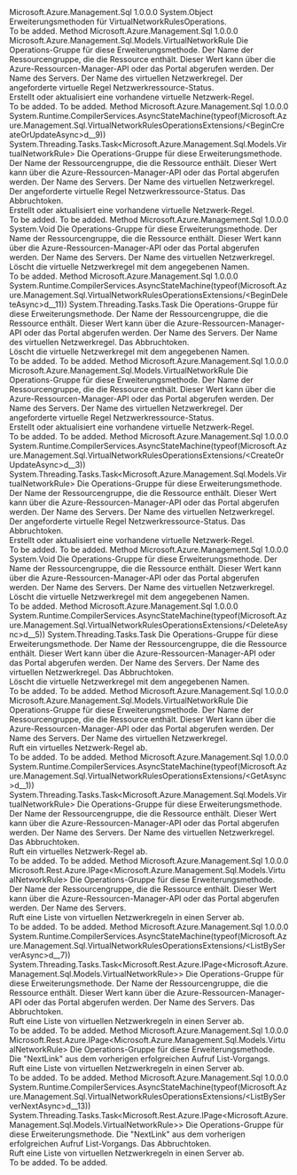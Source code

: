 <Type Name="VirtualNetworkRulesOperationsExtensions" FullName="Microsoft.Azure.Management.Sql.VirtualNetworkRulesOperationsExtensions">
  <TypeSignature Language="C#" Value="public static class VirtualNetworkRulesOperationsExtensions" />
  <TypeSignature Language="ILAsm" Value=".class public auto ansi abstract sealed beforefieldinit VirtualNetworkRulesOperationsExtensions extends System.Object" />
  <TypeSignature Language="DocId" Value="T:Microsoft.Azure.Management.Sql.VirtualNetworkRulesOperationsExtensions" />
  <TypeSignature Language="VB.NET" Value="Public Module VirtualNetworkRulesOperationsExtensions" />
  <TypeSignature Language="F#" Value="type VirtualNetworkRulesOperationsExtensions = class" />
  <AssemblyInfo>
    <AssemblyName>Microsoft.Azure.Management.Sql</AssemblyName>
    <AssemblyVersion>1.0.0.0</AssemblyVersion>
  </AssemblyInfo>
  <Base>
    <BaseTypeName>System.Object</BaseTypeName>
  </Base>
  <Interfaces />
  <Docs>
    <summary>
            Erweiterungsmethoden für VirtualNetworkRulesOperations.
            </summary>
    <remarks>To be added.</remarks>
  </Docs>
  <Members>
    <Member MemberName="BeginCreateOrUpdate">
      <MemberSignature Language="C#" Value="public static Microsoft.Azure.Management.Sql.Models.VirtualNetworkRule BeginCreateOrUpdate (this Microsoft.Azure.Management.Sql.IVirtualNetworkRulesOperations operations, string resourceGroupName, string serverName, string virtualNetworkRuleName, Microsoft.Azure.Management.Sql.Models.VirtualNetworkRule parameters);" />
      <MemberSignature Language="ILAsm" Value=".method public static hidebysig class Microsoft.Azure.Management.Sql.Models.VirtualNetworkRule BeginCreateOrUpdate(class Microsoft.Azure.Management.Sql.IVirtualNetworkRulesOperations operations, string resourceGroupName, string serverName, string virtualNetworkRuleName, class Microsoft.Azure.Management.Sql.Models.VirtualNetworkRule parameters) cil managed" />
      <MemberSignature Language="DocId" Value="M:Microsoft.Azure.Management.Sql.VirtualNetworkRulesOperationsExtensions.BeginCreateOrUpdate(Microsoft.Azure.Management.Sql.IVirtualNetworkRulesOperations,System.String,System.String,System.String,Microsoft.Azure.Management.Sql.Models.VirtualNetworkRule)" />
      <MemberSignature Language="VB.NET" Value="&lt;Extension()&gt;&#xA;Public Function BeginCreateOrUpdate (operations As IVirtualNetworkRulesOperations, resourceGroupName As String, serverName As String, virtualNetworkRuleName As String, parameters As VirtualNetworkRule) As VirtualNetworkRule" />
      <MemberSignature Language="F#" Value="static member BeginCreateOrUpdate : Microsoft.Azure.Management.Sql.IVirtualNetworkRulesOperations * string * string * string * Microsoft.Azure.Management.Sql.Models.VirtualNetworkRule -&gt; Microsoft.Azure.Management.Sql.Models.VirtualNetworkRule" Usage="Microsoft.Azure.Management.Sql.VirtualNetworkRulesOperationsExtensions.BeginCreateOrUpdate (operations, resourceGroupName, serverName, virtualNetworkRuleName, parameters)" />
      <MemberType>Method</MemberType>
      <AssemblyInfo>
        <AssemblyName>Microsoft.Azure.Management.Sql</AssemblyName>
        <AssemblyVersion>1.0.0.0</AssemblyVersion>
      </AssemblyInfo>
      <ReturnValue>
        <ReturnType>Microsoft.Azure.Management.Sql.Models.VirtualNetworkRule</ReturnType>
      </ReturnValue>
      <Parameters>
        <Parameter Name="operations" Type="Microsoft.Azure.Management.Sql.IVirtualNetworkRulesOperations" RefType="this" />
        <Parameter Name="resourceGroupName" Type="System.String" />
        <Parameter Name="serverName" Type="System.String" />
        <Parameter Name="virtualNetworkRuleName" Type="System.String" />
        <Parameter Name="parameters" Type="Microsoft.Azure.Management.Sql.Models.VirtualNetworkRule" />
      </Parameters>
      <Docs>
        <param name="operations">
            Die Operations-Gruppe für diese Erweiterungsmethode.
            </param>
        <param name="resourceGroupName">
            Der Name der Ressourcengruppe, die die Ressource enthält. Dieser Wert kann über die Azure-Ressourcen-Manager-API oder das Portal abgerufen werden.
            </param>
        <param name="serverName">
            Der Name des Servers.
            </param>
        <param name="virtualNetworkRuleName">
            Der Name des virtuellen Netzwerkregel.
            </param>
        <param name="parameters">
            Der angeforderte virtuelle Regel Netzwerkressource-Status.
            </param>
        <summary>
            Erstellt oder aktualisiert eine vorhandene virtuelle Netzwerk-Regel.
            </summary>
        <returns>To be added.</returns>
        <remarks>To be added.</remarks>
      </Docs>
    </Member>
    <Member MemberName="BeginCreateOrUpdateAsync">
      <MemberSignature Language="C#" Value="public static System.Threading.Tasks.Task&lt;Microsoft.Azure.Management.Sql.Models.VirtualNetworkRule&gt; BeginCreateOrUpdateAsync (this Microsoft.Azure.Management.Sql.IVirtualNetworkRulesOperations operations, string resourceGroupName, string serverName, string virtualNetworkRuleName, Microsoft.Azure.Management.Sql.Models.VirtualNetworkRule parameters, System.Threading.CancellationToken cancellationToken = null);" />
      <MemberSignature Language="ILAsm" Value=".method public static hidebysig class System.Threading.Tasks.Task`1&lt;class Microsoft.Azure.Management.Sql.Models.VirtualNetworkRule&gt; BeginCreateOrUpdateAsync(class Microsoft.Azure.Management.Sql.IVirtualNetworkRulesOperations operations, string resourceGroupName, string serverName, string virtualNetworkRuleName, class Microsoft.Azure.Management.Sql.Models.VirtualNetworkRule parameters, valuetype System.Threading.CancellationToken cancellationToken) cil managed" />
      <MemberSignature Language="DocId" Value="M:Microsoft.Azure.Management.Sql.VirtualNetworkRulesOperationsExtensions.BeginCreateOrUpdateAsync(Microsoft.Azure.Management.Sql.IVirtualNetworkRulesOperations,System.String,System.String,System.String,Microsoft.Azure.Management.Sql.Models.VirtualNetworkRule,System.Threading.CancellationToken)" />
      <MemberSignature Language="F#" Value="static member BeginCreateOrUpdateAsync : Microsoft.Azure.Management.Sql.IVirtualNetworkRulesOperations * string * string * string * Microsoft.Azure.Management.Sql.Models.VirtualNetworkRule * System.Threading.CancellationToken -&gt; System.Threading.Tasks.Task&lt;Microsoft.Azure.Management.Sql.Models.VirtualNetworkRule&gt;" Usage="Microsoft.Azure.Management.Sql.VirtualNetworkRulesOperationsExtensions.BeginCreateOrUpdateAsync (operations, resourceGroupName, serverName, virtualNetworkRuleName, parameters, cancellationToken)" />
      <MemberType>Method</MemberType>
      <AssemblyInfo>
        <AssemblyName>Microsoft.Azure.Management.Sql</AssemblyName>
        <AssemblyVersion>1.0.0.0</AssemblyVersion>
      </AssemblyInfo>
      <Attributes>
        <Attribute>
          <AttributeName>System.Runtime.CompilerServices.AsyncStateMachine(typeof(Microsoft.Azure.Management.Sql.VirtualNetworkRulesOperationsExtensions/&lt;BeginCreateOrUpdateAsync&gt;d__9))</AttributeName>
        </Attribute>
      </Attributes>
      <ReturnValue>
        <ReturnType>System.Threading.Tasks.Task&lt;Microsoft.Azure.Management.Sql.Models.VirtualNetworkRule&gt;</ReturnType>
      </ReturnValue>
      <Parameters>
        <Parameter Name="operations" Type="Microsoft.Azure.Management.Sql.IVirtualNetworkRulesOperations" RefType="this" />
        <Parameter Name="resourceGroupName" Type="System.String" />
        <Parameter Name="serverName" Type="System.String" />
        <Parameter Name="virtualNetworkRuleName" Type="System.String" />
        <Parameter Name="parameters" Type="Microsoft.Azure.Management.Sql.Models.VirtualNetworkRule" />
        <Parameter Name="cancellationToken" Type="System.Threading.CancellationToken" />
      </Parameters>
      <Docs>
        <param name="operations">
            Die Operations-Gruppe für diese Erweiterungsmethode.
            </param>
        <param name="resourceGroupName">
            Der Name der Ressourcengruppe, die die Ressource enthält. Dieser Wert kann über die Azure-Ressourcen-Manager-API oder das Portal abgerufen werden.
            </param>
        <param name="serverName">
            Der Name des Servers.
            </param>
        <param name="virtualNetworkRuleName">
            Der Name des virtuellen Netzwerkregel.
            </param>
        <param name="parameters">
            Der angeforderte virtuelle Regel Netzwerkressource-Status.
            </param>
        <param name="cancellationToken">
            Das Abbruchtoken.
            </param>
        <summary>
            Erstellt oder aktualisiert eine vorhandene virtuelle Netzwerk-Regel.
            </summary>
        <returns>To be added.</returns>
        <remarks>To be added.</remarks>
      </Docs>
    </Member>
    <Member MemberName="BeginDelete">
      <MemberSignature Language="C#" Value="public static void BeginDelete (this Microsoft.Azure.Management.Sql.IVirtualNetworkRulesOperations operations, string resourceGroupName, string serverName, string virtualNetworkRuleName);" />
      <MemberSignature Language="ILAsm" Value=".method public static hidebysig void BeginDelete(class Microsoft.Azure.Management.Sql.IVirtualNetworkRulesOperations operations, string resourceGroupName, string serverName, string virtualNetworkRuleName) cil managed" />
      <MemberSignature Language="DocId" Value="M:Microsoft.Azure.Management.Sql.VirtualNetworkRulesOperationsExtensions.BeginDelete(Microsoft.Azure.Management.Sql.IVirtualNetworkRulesOperations,System.String,System.String,System.String)" />
      <MemberSignature Language="VB.NET" Value="&lt;Extension()&gt;&#xA;Public Sub BeginDelete (operations As IVirtualNetworkRulesOperations, resourceGroupName As String, serverName As String, virtualNetworkRuleName As String)" />
      <MemberSignature Language="F#" Value="static member BeginDelete : Microsoft.Azure.Management.Sql.IVirtualNetworkRulesOperations * string * string * string -&gt; unit" Usage="Microsoft.Azure.Management.Sql.VirtualNetworkRulesOperationsExtensions.BeginDelete (operations, resourceGroupName, serverName, virtualNetworkRuleName)" />
      <MemberType>Method</MemberType>
      <AssemblyInfo>
        <AssemblyName>Microsoft.Azure.Management.Sql</AssemblyName>
        <AssemblyVersion>1.0.0.0</AssemblyVersion>
      </AssemblyInfo>
      <ReturnValue>
        <ReturnType>System.Void</ReturnType>
      </ReturnValue>
      <Parameters>
        <Parameter Name="operations" Type="Microsoft.Azure.Management.Sql.IVirtualNetworkRulesOperations" RefType="this" />
        <Parameter Name="resourceGroupName" Type="System.String" />
        <Parameter Name="serverName" Type="System.String" />
        <Parameter Name="virtualNetworkRuleName" Type="System.String" />
      </Parameters>
      <Docs>
        <param name="operations">
            Die Operations-Gruppe für diese Erweiterungsmethode.
            </param>
        <param name="resourceGroupName">
            Der Name der Ressourcengruppe, die die Ressource enthält. Dieser Wert kann über die Azure-Ressourcen-Manager-API oder das Portal abgerufen werden.
            </param>
        <param name="serverName">
            Der Name des Servers.
            </param>
        <param name="virtualNetworkRuleName">
            Der Name des virtuellen Netzwerkregel.
            </param>
        <summary>
            Löscht die virtuelle Netzwerkregel mit dem angegebenen Namen.
            </summary>
        <remarks>To be added.</remarks>
      </Docs>
    </Member>
    <Member MemberName="BeginDeleteAsync">
      <MemberSignature Language="C#" Value="public static System.Threading.Tasks.Task BeginDeleteAsync (this Microsoft.Azure.Management.Sql.IVirtualNetworkRulesOperations operations, string resourceGroupName, string serverName, string virtualNetworkRuleName, System.Threading.CancellationToken cancellationToken = null);" />
      <MemberSignature Language="ILAsm" Value=".method public static hidebysig class System.Threading.Tasks.Task BeginDeleteAsync(class Microsoft.Azure.Management.Sql.IVirtualNetworkRulesOperations operations, string resourceGroupName, string serverName, string virtualNetworkRuleName, valuetype System.Threading.CancellationToken cancellationToken) cil managed" />
      <MemberSignature Language="DocId" Value="M:Microsoft.Azure.Management.Sql.VirtualNetworkRulesOperationsExtensions.BeginDeleteAsync(Microsoft.Azure.Management.Sql.IVirtualNetworkRulesOperations,System.String,System.String,System.String,System.Threading.CancellationToken)" />
      <MemberSignature Language="F#" Value="static member BeginDeleteAsync : Microsoft.Azure.Management.Sql.IVirtualNetworkRulesOperations * string * string * string * System.Threading.CancellationToken -&gt; System.Threading.Tasks.Task" Usage="Microsoft.Azure.Management.Sql.VirtualNetworkRulesOperationsExtensions.BeginDeleteAsync (operations, resourceGroupName, serverName, virtualNetworkRuleName, cancellationToken)" />
      <MemberType>Method</MemberType>
      <AssemblyInfo>
        <AssemblyName>Microsoft.Azure.Management.Sql</AssemblyName>
        <AssemblyVersion>1.0.0.0</AssemblyVersion>
      </AssemblyInfo>
      <Attributes>
        <Attribute>
          <AttributeName>System.Runtime.CompilerServices.AsyncStateMachine(typeof(Microsoft.Azure.Management.Sql.VirtualNetworkRulesOperationsExtensions/&lt;BeginDeleteAsync&gt;d__11))</AttributeName>
        </Attribute>
      </Attributes>
      <ReturnValue>
        <ReturnType>System.Threading.Tasks.Task</ReturnType>
      </ReturnValue>
      <Parameters>
        <Parameter Name="operations" Type="Microsoft.Azure.Management.Sql.IVirtualNetworkRulesOperations" RefType="this" />
        <Parameter Name="resourceGroupName" Type="System.String" />
        <Parameter Name="serverName" Type="System.String" />
        <Parameter Name="virtualNetworkRuleName" Type="System.String" />
        <Parameter Name="cancellationToken" Type="System.Threading.CancellationToken" />
      </Parameters>
      <Docs>
        <param name="operations">
            Die Operations-Gruppe für diese Erweiterungsmethode.
            </param>
        <param name="resourceGroupName">
            Der Name der Ressourcengruppe, die die Ressource enthält. Dieser Wert kann über die Azure-Ressourcen-Manager-API oder das Portal abgerufen werden.
            </param>
        <param name="serverName">
            Der Name des Servers.
            </param>
        <param name="virtualNetworkRuleName">
            Der Name des virtuellen Netzwerkregel.
            </param>
        <param name="cancellationToken">
            Das Abbruchtoken.
            </param>
        <summary>
            Löscht die virtuelle Netzwerkregel mit dem angegebenen Namen.
            </summary>
        <returns>To be added.</returns>
        <remarks>To be added.</remarks>
      </Docs>
    </Member>
    <Member MemberName="CreateOrUpdate">
      <MemberSignature Language="C#" Value="public static Microsoft.Azure.Management.Sql.Models.VirtualNetworkRule CreateOrUpdate (this Microsoft.Azure.Management.Sql.IVirtualNetworkRulesOperations operations, string resourceGroupName, string serverName, string virtualNetworkRuleName, Microsoft.Azure.Management.Sql.Models.VirtualNetworkRule parameters);" />
      <MemberSignature Language="ILAsm" Value=".method public static hidebysig class Microsoft.Azure.Management.Sql.Models.VirtualNetworkRule CreateOrUpdate(class Microsoft.Azure.Management.Sql.IVirtualNetworkRulesOperations operations, string resourceGroupName, string serverName, string virtualNetworkRuleName, class Microsoft.Azure.Management.Sql.Models.VirtualNetworkRule parameters) cil managed" />
      <MemberSignature Language="DocId" Value="M:Microsoft.Azure.Management.Sql.VirtualNetworkRulesOperationsExtensions.CreateOrUpdate(Microsoft.Azure.Management.Sql.IVirtualNetworkRulesOperations,System.String,System.String,System.String,Microsoft.Azure.Management.Sql.Models.VirtualNetworkRule)" />
      <MemberSignature Language="VB.NET" Value="&lt;Extension()&gt;&#xA;Public Function CreateOrUpdate (operations As IVirtualNetworkRulesOperations, resourceGroupName As String, serverName As String, virtualNetworkRuleName As String, parameters As VirtualNetworkRule) As VirtualNetworkRule" />
      <MemberSignature Language="F#" Value="static member CreateOrUpdate : Microsoft.Azure.Management.Sql.IVirtualNetworkRulesOperations * string * string * string * Microsoft.Azure.Management.Sql.Models.VirtualNetworkRule -&gt; Microsoft.Azure.Management.Sql.Models.VirtualNetworkRule" Usage="Microsoft.Azure.Management.Sql.VirtualNetworkRulesOperationsExtensions.CreateOrUpdate (operations, resourceGroupName, serverName, virtualNetworkRuleName, parameters)" />
      <MemberType>Method</MemberType>
      <AssemblyInfo>
        <AssemblyName>Microsoft.Azure.Management.Sql</AssemblyName>
        <AssemblyVersion>1.0.0.0</AssemblyVersion>
      </AssemblyInfo>
      <ReturnValue>
        <ReturnType>Microsoft.Azure.Management.Sql.Models.VirtualNetworkRule</ReturnType>
      </ReturnValue>
      <Parameters>
        <Parameter Name="operations" Type="Microsoft.Azure.Management.Sql.IVirtualNetworkRulesOperations" RefType="this" />
        <Parameter Name="resourceGroupName" Type="System.String" />
        <Parameter Name="serverName" Type="System.String" />
        <Parameter Name="virtualNetworkRuleName" Type="System.String" />
        <Parameter Name="parameters" Type="Microsoft.Azure.Management.Sql.Models.VirtualNetworkRule" />
      </Parameters>
      <Docs>
        <param name="operations">
            Die Operations-Gruppe für diese Erweiterungsmethode.
            </param>
        <param name="resourceGroupName">
            Der Name der Ressourcengruppe, die die Ressource enthält. Dieser Wert kann über die Azure-Ressourcen-Manager-API oder das Portal abgerufen werden.
            </param>
        <param name="serverName">
            Der Name des Servers.
            </param>
        <param name="virtualNetworkRuleName">
            Der Name des virtuellen Netzwerkregel.
            </param>
        <param name="parameters">
            Der angeforderte virtuelle Regel Netzwerkressource-Status.
            </param>
        <summary>
            Erstellt oder aktualisiert eine vorhandene virtuelle Netzwerk-Regel.
            </summary>
        <returns>To be added.</returns>
        <remarks>To be added.</remarks>
      </Docs>
    </Member>
    <Member MemberName="CreateOrUpdateAsync">
      <MemberSignature Language="C#" Value="public static System.Threading.Tasks.Task&lt;Microsoft.Azure.Management.Sql.Models.VirtualNetworkRule&gt; CreateOrUpdateAsync (this Microsoft.Azure.Management.Sql.IVirtualNetworkRulesOperations operations, string resourceGroupName, string serverName, string virtualNetworkRuleName, Microsoft.Azure.Management.Sql.Models.VirtualNetworkRule parameters, System.Threading.CancellationToken cancellationToken = null);" />
      <MemberSignature Language="ILAsm" Value=".method public static hidebysig class System.Threading.Tasks.Task`1&lt;class Microsoft.Azure.Management.Sql.Models.VirtualNetworkRule&gt; CreateOrUpdateAsync(class Microsoft.Azure.Management.Sql.IVirtualNetworkRulesOperations operations, string resourceGroupName, string serverName, string virtualNetworkRuleName, class Microsoft.Azure.Management.Sql.Models.VirtualNetworkRule parameters, valuetype System.Threading.CancellationToken cancellationToken) cil managed" />
      <MemberSignature Language="DocId" Value="M:Microsoft.Azure.Management.Sql.VirtualNetworkRulesOperationsExtensions.CreateOrUpdateAsync(Microsoft.Azure.Management.Sql.IVirtualNetworkRulesOperations,System.String,System.String,System.String,Microsoft.Azure.Management.Sql.Models.VirtualNetworkRule,System.Threading.CancellationToken)" />
      <MemberSignature Language="F#" Value="static member CreateOrUpdateAsync : Microsoft.Azure.Management.Sql.IVirtualNetworkRulesOperations * string * string * string * Microsoft.Azure.Management.Sql.Models.VirtualNetworkRule * System.Threading.CancellationToken -&gt; System.Threading.Tasks.Task&lt;Microsoft.Azure.Management.Sql.Models.VirtualNetworkRule&gt;" Usage="Microsoft.Azure.Management.Sql.VirtualNetworkRulesOperationsExtensions.CreateOrUpdateAsync (operations, resourceGroupName, serverName, virtualNetworkRuleName, parameters, cancellationToken)" />
      <MemberType>Method</MemberType>
      <AssemblyInfo>
        <AssemblyName>Microsoft.Azure.Management.Sql</AssemblyName>
        <AssemblyVersion>1.0.0.0</AssemblyVersion>
      </AssemblyInfo>
      <Attributes>
        <Attribute>
          <AttributeName>System.Runtime.CompilerServices.AsyncStateMachine(typeof(Microsoft.Azure.Management.Sql.VirtualNetworkRulesOperationsExtensions/&lt;CreateOrUpdateAsync&gt;d__3))</AttributeName>
        </Attribute>
      </Attributes>
      <ReturnValue>
        <ReturnType>System.Threading.Tasks.Task&lt;Microsoft.Azure.Management.Sql.Models.VirtualNetworkRule&gt;</ReturnType>
      </ReturnValue>
      <Parameters>
        <Parameter Name="operations" Type="Microsoft.Azure.Management.Sql.IVirtualNetworkRulesOperations" RefType="this" />
        <Parameter Name="resourceGroupName" Type="System.String" />
        <Parameter Name="serverName" Type="System.String" />
        <Parameter Name="virtualNetworkRuleName" Type="System.String" />
        <Parameter Name="parameters" Type="Microsoft.Azure.Management.Sql.Models.VirtualNetworkRule" />
        <Parameter Name="cancellationToken" Type="System.Threading.CancellationToken" />
      </Parameters>
      <Docs>
        <param name="operations">
            Die Operations-Gruppe für diese Erweiterungsmethode.
            </param>
        <param name="resourceGroupName">
            Der Name der Ressourcengruppe, die die Ressource enthält. Dieser Wert kann über die Azure-Ressourcen-Manager-API oder das Portal abgerufen werden.
            </param>
        <param name="serverName">
            Der Name des Servers.
            </param>
        <param name="virtualNetworkRuleName">
            Der Name des virtuellen Netzwerkregel.
            </param>
        <param name="parameters">
            Der angeforderte virtuelle Regel Netzwerkressource-Status.
            </param>
        <param name="cancellationToken">
            Das Abbruchtoken.
            </param>
        <summary>
            Erstellt oder aktualisiert eine vorhandene virtuelle Netzwerk-Regel.
            </summary>
        <returns>To be added.</returns>
        <remarks>To be added.</remarks>
      </Docs>
    </Member>
    <Member MemberName="Delete">
      <MemberSignature Language="C#" Value="public static void Delete (this Microsoft.Azure.Management.Sql.IVirtualNetworkRulesOperations operations, string resourceGroupName, string serverName, string virtualNetworkRuleName);" />
      <MemberSignature Language="ILAsm" Value=".method public static hidebysig void Delete(class Microsoft.Azure.Management.Sql.IVirtualNetworkRulesOperations operations, string resourceGroupName, string serverName, string virtualNetworkRuleName) cil managed" />
      <MemberSignature Language="DocId" Value="M:Microsoft.Azure.Management.Sql.VirtualNetworkRulesOperationsExtensions.Delete(Microsoft.Azure.Management.Sql.IVirtualNetworkRulesOperations,System.String,System.String,System.String)" />
      <MemberSignature Language="VB.NET" Value="&lt;Extension()&gt;&#xA;Public Sub Delete (operations As IVirtualNetworkRulesOperations, resourceGroupName As String, serverName As String, virtualNetworkRuleName As String)" />
      <MemberSignature Language="F#" Value="static member Delete : Microsoft.Azure.Management.Sql.IVirtualNetworkRulesOperations * string * string * string -&gt; unit" Usage="Microsoft.Azure.Management.Sql.VirtualNetworkRulesOperationsExtensions.Delete (operations, resourceGroupName, serverName, virtualNetworkRuleName)" />
      <MemberType>Method</MemberType>
      <AssemblyInfo>
        <AssemblyName>Microsoft.Azure.Management.Sql</AssemblyName>
        <AssemblyVersion>1.0.0.0</AssemblyVersion>
      </AssemblyInfo>
      <ReturnValue>
        <ReturnType>System.Void</ReturnType>
      </ReturnValue>
      <Parameters>
        <Parameter Name="operations" Type="Microsoft.Azure.Management.Sql.IVirtualNetworkRulesOperations" RefType="this" />
        <Parameter Name="resourceGroupName" Type="System.String" />
        <Parameter Name="serverName" Type="System.String" />
        <Parameter Name="virtualNetworkRuleName" Type="System.String" />
      </Parameters>
      <Docs>
        <param name="operations">
            Die Operations-Gruppe für diese Erweiterungsmethode.
            </param>
        <param name="resourceGroupName">
            Der Name der Ressourcengruppe, die die Ressource enthält. Dieser Wert kann über die Azure-Ressourcen-Manager-API oder das Portal abgerufen werden.
            </param>
        <param name="serverName">
            Der Name des Servers.
            </param>
        <param name="virtualNetworkRuleName">
            Der Name des virtuellen Netzwerkregel.
            </param>
        <summary>
            Löscht die virtuelle Netzwerkregel mit dem angegebenen Namen.
            </summary>
        <remarks>To be added.</remarks>
      </Docs>
    </Member>
    <Member MemberName="DeleteAsync">
      <MemberSignature Language="C#" Value="public static System.Threading.Tasks.Task DeleteAsync (this Microsoft.Azure.Management.Sql.IVirtualNetworkRulesOperations operations, string resourceGroupName, string serverName, string virtualNetworkRuleName, System.Threading.CancellationToken cancellationToken = null);" />
      <MemberSignature Language="ILAsm" Value=".method public static hidebysig class System.Threading.Tasks.Task DeleteAsync(class Microsoft.Azure.Management.Sql.IVirtualNetworkRulesOperations operations, string resourceGroupName, string serverName, string virtualNetworkRuleName, valuetype System.Threading.CancellationToken cancellationToken) cil managed" />
      <MemberSignature Language="DocId" Value="M:Microsoft.Azure.Management.Sql.VirtualNetworkRulesOperationsExtensions.DeleteAsync(Microsoft.Azure.Management.Sql.IVirtualNetworkRulesOperations,System.String,System.String,System.String,System.Threading.CancellationToken)" />
      <MemberSignature Language="F#" Value="static member DeleteAsync : Microsoft.Azure.Management.Sql.IVirtualNetworkRulesOperations * string * string * string * System.Threading.CancellationToken -&gt; System.Threading.Tasks.Task" Usage="Microsoft.Azure.Management.Sql.VirtualNetworkRulesOperationsExtensions.DeleteAsync (operations, resourceGroupName, serverName, virtualNetworkRuleName, cancellationToken)" />
      <MemberType>Method</MemberType>
      <AssemblyInfo>
        <AssemblyName>Microsoft.Azure.Management.Sql</AssemblyName>
        <AssemblyVersion>1.0.0.0</AssemblyVersion>
      </AssemblyInfo>
      <Attributes>
        <Attribute>
          <AttributeName>System.Runtime.CompilerServices.AsyncStateMachine(typeof(Microsoft.Azure.Management.Sql.VirtualNetworkRulesOperationsExtensions/&lt;DeleteAsync&gt;d__5))</AttributeName>
        </Attribute>
      </Attributes>
      <ReturnValue>
        <ReturnType>System.Threading.Tasks.Task</ReturnType>
      </ReturnValue>
      <Parameters>
        <Parameter Name="operations" Type="Microsoft.Azure.Management.Sql.IVirtualNetworkRulesOperations" RefType="this" />
        <Parameter Name="resourceGroupName" Type="System.String" />
        <Parameter Name="serverName" Type="System.String" />
        <Parameter Name="virtualNetworkRuleName" Type="System.String" />
        <Parameter Name="cancellationToken" Type="System.Threading.CancellationToken" />
      </Parameters>
      <Docs>
        <param name="operations">
            Die Operations-Gruppe für diese Erweiterungsmethode.
            </param>
        <param name="resourceGroupName">
            Der Name der Ressourcengruppe, die die Ressource enthält. Dieser Wert kann über die Azure-Ressourcen-Manager-API oder das Portal abgerufen werden.
            </param>
        <param name="serverName">
            Der Name des Servers.
            </param>
        <param name="virtualNetworkRuleName">
            Der Name des virtuellen Netzwerkregel.
            </param>
        <param name="cancellationToken">
            Das Abbruchtoken.
            </param>
        <summary>
            Löscht die virtuelle Netzwerkregel mit dem angegebenen Namen.
            </summary>
        <returns>To be added.</returns>
        <remarks>To be added.</remarks>
      </Docs>
    </Member>
    <Member MemberName="Get">
      <MemberSignature Language="C#" Value="public static Microsoft.Azure.Management.Sql.Models.VirtualNetworkRule Get (this Microsoft.Azure.Management.Sql.IVirtualNetworkRulesOperations operations, string resourceGroupName, string serverName, string virtualNetworkRuleName);" />
      <MemberSignature Language="ILAsm" Value=".method public static hidebysig class Microsoft.Azure.Management.Sql.Models.VirtualNetworkRule Get(class Microsoft.Azure.Management.Sql.IVirtualNetworkRulesOperations operations, string resourceGroupName, string serverName, string virtualNetworkRuleName) cil managed" />
      <MemberSignature Language="DocId" Value="M:Microsoft.Azure.Management.Sql.VirtualNetworkRulesOperationsExtensions.Get(Microsoft.Azure.Management.Sql.IVirtualNetworkRulesOperations,System.String,System.String,System.String)" />
      <MemberSignature Language="VB.NET" Value="&lt;Extension()&gt;&#xA;Public Function Get (operations As IVirtualNetworkRulesOperations, resourceGroupName As String, serverName As String, virtualNetworkRuleName As String) As VirtualNetworkRule" />
      <MemberSignature Language="F#" Value="static member Get : Microsoft.Azure.Management.Sql.IVirtualNetworkRulesOperations * string * string * string -&gt; Microsoft.Azure.Management.Sql.Models.VirtualNetworkRule" Usage="Microsoft.Azure.Management.Sql.VirtualNetworkRulesOperationsExtensions.Get (operations, resourceGroupName, serverName, virtualNetworkRuleName)" />
      <MemberType>Method</MemberType>
      <AssemblyInfo>
        <AssemblyName>Microsoft.Azure.Management.Sql</AssemblyName>
        <AssemblyVersion>1.0.0.0</AssemblyVersion>
      </AssemblyInfo>
      <ReturnValue>
        <ReturnType>Microsoft.Azure.Management.Sql.Models.VirtualNetworkRule</ReturnType>
      </ReturnValue>
      <Parameters>
        <Parameter Name="operations" Type="Microsoft.Azure.Management.Sql.IVirtualNetworkRulesOperations" RefType="this" />
        <Parameter Name="resourceGroupName" Type="System.String" />
        <Parameter Name="serverName" Type="System.String" />
        <Parameter Name="virtualNetworkRuleName" Type="System.String" />
      </Parameters>
      <Docs>
        <param name="operations">
            Die Operations-Gruppe für diese Erweiterungsmethode.
            </param>
        <param name="resourceGroupName">
            Der Name der Ressourcengruppe, die die Ressource enthält. Dieser Wert kann über die Azure-Ressourcen-Manager-API oder das Portal abgerufen werden.
            </param>
        <param name="serverName">
            Der Name des Servers.
            </param>
        <param name="virtualNetworkRuleName">
            Der Name des virtuellen Netzwerkregel.
            </param>
        <summary>
            Ruft ein virtuelles Netzwerk-Regel ab.
            </summary>
        <returns>To be added.</returns>
        <remarks>To be added.</remarks>
      </Docs>
    </Member>
    <Member MemberName="GetAsync">
      <MemberSignature Language="C#" Value="public static System.Threading.Tasks.Task&lt;Microsoft.Azure.Management.Sql.Models.VirtualNetworkRule&gt; GetAsync (this Microsoft.Azure.Management.Sql.IVirtualNetworkRulesOperations operations, string resourceGroupName, string serverName, string virtualNetworkRuleName, System.Threading.CancellationToken cancellationToken = null);" />
      <MemberSignature Language="ILAsm" Value=".method public static hidebysig class System.Threading.Tasks.Task`1&lt;class Microsoft.Azure.Management.Sql.Models.VirtualNetworkRule&gt; GetAsync(class Microsoft.Azure.Management.Sql.IVirtualNetworkRulesOperations operations, string resourceGroupName, string serverName, string virtualNetworkRuleName, valuetype System.Threading.CancellationToken cancellationToken) cil managed" />
      <MemberSignature Language="DocId" Value="M:Microsoft.Azure.Management.Sql.VirtualNetworkRulesOperationsExtensions.GetAsync(Microsoft.Azure.Management.Sql.IVirtualNetworkRulesOperations,System.String,System.String,System.String,System.Threading.CancellationToken)" />
      <MemberSignature Language="F#" Value="static member GetAsync : Microsoft.Azure.Management.Sql.IVirtualNetworkRulesOperations * string * string * string * System.Threading.CancellationToken -&gt; System.Threading.Tasks.Task&lt;Microsoft.Azure.Management.Sql.Models.VirtualNetworkRule&gt;" Usage="Microsoft.Azure.Management.Sql.VirtualNetworkRulesOperationsExtensions.GetAsync (operations, resourceGroupName, serverName, virtualNetworkRuleName, cancellationToken)" />
      <MemberType>Method</MemberType>
      <AssemblyInfo>
        <AssemblyName>Microsoft.Azure.Management.Sql</AssemblyName>
        <AssemblyVersion>1.0.0.0</AssemblyVersion>
      </AssemblyInfo>
      <Attributes>
        <Attribute>
          <AttributeName>System.Runtime.CompilerServices.AsyncStateMachine(typeof(Microsoft.Azure.Management.Sql.VirtualNetworkRulesOperationsExtensions/&lt;GetAsync&gt;d__1))</AttributeName>
        </Attribute>
      </Attributes>
      <ReturnValue>
        <ReturnType>System.Threading.Tasks.Task&lt;Microsoft.Azure.Management.Sql.Models.VirtualNetworkRule&gt;</ReturnType>
      </ReturnValue>
      <Parameters>
        <Parameter Name="operations" Type="Microsoft.Azure.Management.Sql.IVirtualNetworkRulesOperations" RefType="this" />
        <Parameter Name="resourceGroupName" Type="System.String" />
        <Parameter Name="serverName" Type="System.String" />
        <Parameter Name="virtualNetworkRuleName" Type="System.String" />
        <Parameter Name="cancellationToken" Type="System.Threading.CancellationToken" />
      </Parameters>
      <Docs>
        <param name="operations">
            Die Operations-Gruppe für diese Erweiterungsmethode.
            </param>
        <param name="resourceGroupName">
            Der Name der Ressourcengruppe, die die Ressource enthält. Dieser Wert kann über die Azure-Ressourcen-Manager-API oder das Portal abgerufen werden.
            </param>
        <param name="serverName">
            Der Name des Servers.
            </param>
        <param name="virtualNetworkRuleName">
            Der Name des virtuellen Netzwerkregel.
            </param>
        <param name="cancellationToken">
            Das Abbruchtoken.
            </param>
        <summary>
            Ruft ein virtuelles Netzwerk-Regel ab.
            </summary>
        <returns>To be added.</returns>
        <remarks>To be added.</remarks>
      </Docs>
    </Member>
    <Member MemberName="ListByServer">
      <MemberSignature Language="C#" Value="public static Microsoft.Rest.Azure.IPage&lt;Microsoft.Azure.Management.Sql.Models.VirtualNetworkRule&gt; ListByServer (this Microsoft.Azure.Management.Sql.IVirtualNetworkRulesOperations operations, string resourceGroupName, string serverName);" />
      <MemberSignature Language="ILAsm" Value=".method public static hidebysig class Microsoft.Rest.Azure.IPage`1&lt;class Microsoft.Azure.Management.Sql.Models.VirtualNetworkRule&gt; ListByServer(class Microsoft.Azure.Management.Sql.IVirtualNetworkRulesOperations operations, string resourceGroupName, string serverName) cil managed" />
      <MemberSignature Language="DocId" Value="M:Microsoft.Azure.Management.Sql.VirtualNetworkRulesOperationsExtensions.ListByServer(Microsoft.Azure.Management.Sql.IVirtualNetworkRulesOperations,System.String,System.String)" />
      <MemberSignature Language="VB.NET" Value="&lt;Extension()&gt;&#xA;Public Function ListByServer (operations As IVirtualNetworkRulesOperations, resourceGroupName As String, serverName As String) As IPage(Of VirtualNetworkRule)" />
      <MemberSignature Language="F#" Value="static member ListByServer : Microsoft.Azure.Management.Sql.IVirtualNetworkRulesOperations * string * string -&gt; Microsoft.Rest.Azure.IPage&lt;Microsoft.Azure.Management.Sql.Models.VirtualNetworkRule&gt;" Usage="Microsoft.Azure.Management.Sql.VirtualNetworkRulesOperationsExtensions.ListByServer (operations, resourceGroupName, serverName)" />
      <MemberType>Method</MemberType>
      <AssemblyInfo>
        <AssemblyName>Microsoft.Azure.Management.Sql</AssemblyName>
        <AssemblyVersion>1.0.0.0</AssemblyVersion>
      </AssemblyInfo>
      <ReturnValue>
        <ReturnType>Microsoft.Rest.Azure.IPage&lt;Microsoft.Azure.Management.Sql.Models.VirtualNetworkRule&gt;</ReturnType>
      </ReturnValue>
      <Parameters>
        <Parameter Name="operations" Type="Microsoft.Azure.Management.Sql.IVirtualNetworkRulesOperations" RefType="this" />
        <Parameter Name="resourceGroupName" Type="System.String" />
        <Parameter Name="serverName" Type="System.String" />
      </Parameters>
      <Docs>
        <param name="operations">
            Die Operations-Gruppe für diese Erweiterungsmethode.
            </param>
        <param name="resourceGroupName">
            Der Name der Ressourcengruppe, die die Ressource enthält. Dieser Wert kann über die Azure-Ressourcen-Manager-API oder das Portal abgerufen werden.
            </param>
        <param name="serverName">
            Der Name des Servers.
            </param>
        <summary>
            Ruft eine Liste von virtuellen Netzwerkregeln in einen Server ab.
            </summary>
        <returns>To be added.</returns>
        <remarks>To be added.</remarks>
      </Docs>
    </Member>
    <Member MemberName="ListByServerAsync">
      <MemberSignature Language="C#" Value="public static System.Threading.Tasks.Task&lt;Microsoft.Rest.Azure.IPage&lt;Microsoft.Azure.Management.Sql.Models.VirtualNetworkRule&gt;&gt; ListByServerAsync (this Microsoft.Azure.Management.Sql.IVirtualNetworkRulesOperations operations, string resourceGroupName, string serverName, System.Threading.CancellationToken cancellationToken = null);" />
      <MemberSignature Language="ILAsm" Value=".method public static hidebysig class System.Threading.Tasks.Task`1&lt;class Microsoft.Rest.Azure.IPage`1&lt;class Microsoft.Azure.Management.Sql.Models.VirtualNetworkRule&gt;&gt; ListByServerAsync(class Microsoft.Azure.Management.Sql.IVirtualNetworkRulesOperations operations, string resourceGroupName, string serverName, valuetype System.Threading.CancellationToken cancellationToken) cil managed" />
      <MemberSignature Language="DocId" Value="M:Microsoft.Azure.Management.Sql.VirtualNetworkRulesOperationsExtensions.ListByServerAsync(Microsoft.Azure.Management.Sql.IVirtualNetworkRulesOperations,System.String,System.String,System.Threading.CancellationToken)" />
      <MemberSignature Language="F#" Value="static member ListByServerAsync : Microsoft.Azure.Management.Sql.IVirtualNetworkRulesOperations * string * string * System.Threading.CancellationToken -&gt; System.Threading.Tasks.Task&lt;Microsoft.Rest.Azure.IPage&lt;Microsoft.Azure.Management.Sql.Models.VirtualNetworkRule&gt;&gt;" Usage="Microsoft.Azure.Management.Sql.VirtualNetworkRulesOperationsExtensions.ListByServerAsync (operations, resourceGroupName, serverName, cancellationToken)" />
      <MemberType>Method</MemberType>
      <AssemblyInfo>
        <AssemblyName>Microsoft.Azure.Management.Sql</AssemblyName>
        <AssemblyVersion>1.0.0.0</AssemblyVersion>
      </AssemblyInfo>
      <Attributes>
        <Attribute>
          <AttributeName>System.Runtime.CompilerServices.AsyncStateMachine(typeof(Microsoft.Azure.Management.Sql.VirtualNetworkRulesOperationsExtensions/&lt;ListByServerAsync&gt;d__7))</AttributeName>
        </Attribute>
      </Attributes>
      <ReturnValue>
        <ReturnType>System.Threading.Tasks.Task&lt;Microsoft.Rest.Azure.IPage&lt;Microsoft.Azure.Management.Sql.Models.VirtualNetworkRule&gt;&gt;</ReturnType>
      </ReturnValue>
      <Parameters>
        <Parameter Name="operations" Type="Microsoft.Azure.Management.Sql.IVirtualNetworkRulesOperations" RefType="this" />
        <Parameter Name="resourceGroupName" Type="System.String" />
        <Parameter Name="serverName" Type="System.String" />
        <Parameter Name="cancellationToken" Type="System.Threading.CancellationToken" />
      </Parameters>
      <Docs>
        <param name="operations">
            Die Operations-Gruppe für diese Erweiterungsmethode.
            </param>
        <param name="resourceGroupName">
            Der Name der Ressourcengruppe, die die Ressource enthält. Dieser Wert kann über die Azure-Ressourcen-Manager-API oder das Portal abgerufen werden.
            </param>
        <param name="serverName">
            Der Name des Servers.
            </param>
        <param name="cancellationToken">
            Das Abbruchtoken.
            </param>
        <summary>
            Ruft eine Liste von virtuellen Netzwerkregeln in einen Server ab.
            </summary>
        <returns>To be added.</returns>
        <remarks>To be added.</remarks>
      </Docs>
    </Member>
    <Member MemberName="ListByServerNext">
      <MemberSignature Language="C#" Value="public static Microsoft.Rest.Azure.IPage&lt;Microsoft.Azure.Management.Sql.Models.VirtualNetworkRule&gt; ListByServerNext (this Microsoft.Azure.Management.Sql.IVirtualNetworkRulesOperations operations, string nextPageLink);" />
      <MemberSignature Language="ILAsm" Value=".method public static hidebysig class Microsoft.Rest.Azure.IPage`1&lt;class Microsoft.Azure.Management.Sql.Models.VirtualNetworkRule&gt; ListByServerNext(class Microsoft.Azure.Management.Sql.IVirtualNetworkRulesOperations operations, string nextPageLink) cil managed" />
      <MemberSignature Language="DocId" Value="M:Microsoft.Azure.Management.Sql.VirtualNetworkRulesOperationsExtensions.ListByServerNext(Microsoft.Azure.Management.Sql.IVirtualNetworkRulesOperations,System.String)" />
      <MemberSignature Language="VB.NET" Value="&lt;Extension()&gt;&#xA;Public Function ListByServerNext (operations As IVirtualNetworkRulesOperations, nextPageLink As String) As IPage(Of VirtualNetworkRule)" />
      <MemberSignature Language="F#" Value="static member ListByServerNext : Microsoft.Azure.Management.Sql.IVirtualNetworkRulesOperations * string -&gt; Microsoft.Rest.Azure.IPage&lt;Microsoft.Azure.Management.Sql.Models.VirtualNetworkRule&gt;" Usage="Microsoft.Azure.Management.Sql.VirtualNetworkRulesOperationsExtensions.ListByServerNext (operations, nextPageLink)" />
      <MemberType>Method</MemberType>
      <AssemblyInfo>
        <AssemblyName>Microsoft.Azure.Management.Sql</AssemblyName>
        <AssemblyVersion>1.0.0.0</AssemblyVersion>
      </AssemblyInfo>
      <ReturnValue>
        <ReturnType>Microsoft.Rest.Azure.IPage&lt;Microsoft.Azure.Management.Sql.Models.VirtualNetworkRule&gt;</ReturnType>
      </ReturnValue>
      <Parameters>
        <Parameter Name="operations" Type="Microsoft.Azure.Management.Sql.IVirtualNetworkRulesOperations" RefType="this" />
        <Parameter Name="nextPageLink" Type="System.String" />
      </Parameters>
      <Docs>
        <param name="operations">
            Die Operations-Gruppe für diese Erweiterungsmethode.
            </param>
        <param name="nextPageLink">
            Die "NextLink" aus dem vorherigen erfolgreichen Aufruf List-Vorgangs.
            </param>
        <summary>
            Ruft eine Liste von virtuellen Netzwerkregeln in einen Server ab.
            </summary>
        <returns>To be added.</returns>
        <remarks>To be added.</remarks>
      </Docs>
    </Member>
    <Member MemberName="ListByServerNextAsync">
      <MemberSignature Language="C#" Value="public static System.Threading.Tasks.Task&lt;Microsoft.Rest.Azure.IPage&lt;Microsoft.Azure.Management.Sql.Models.VirtualNetworkRule&gt;&gt; ListByServerNextAsync (this Microsoft.Azure.Management.Sql.IVirtualNetworkRulesOperations operations, string nextPageLink, System.Threading.CancellationToken cancellationToken = null);" />
      <MemberSignature Language="ILAsm" Value=".method public static hidebysig class System.Threading.Tasks.Task`1&lt;class Microsoft.Rest.Azure.IPage`1&lt;class Microsoft.Azure.Management.Sql.Models.VirtualNetworkRule&gt;&gt; ListByServerNextAsync(class Microsoft.Azure.Management.Sql.IVirtualNetworkRulesOperations operations, string nextPageLink, valuetype System.Threading.CancellationToken cancellationToken) cil managed" />
      <MemberSignature Language="DocId" Value="M:Microsoft.Azure.Management.Sql.VirtualNetworkRulesOperationsExtensions.ListByServerNextAsync(Microsoft.Azure.Management.Sql.IVirtualNetworkRulesOperations,System.String,System.Threading.CancellationToken)" />
      <MemberSignature Language="F#" Value="static member ListByServerNextAsync : Microsoft.Azure.Management.Sql.IVirtualNetworkRulesOperations * string * System.Threading.CancellationToken -&gt; System.Threading.Tasks.Task&lt;Microsoft.Rest.Azure.IPage&lt;Microsoft.Azure.Management.Sql.Models.VirtualNetworkRule&gt;&gt;" Usage="Microsoft.Azure.Management.Sql.VirtualNetworkRulesOperationsExtensions.ListByServerNextAsync (operations, nextPageLink, cancellationToken)" />
      <MemberType>Method</MemberType>
      <AssemblyInfo>
        <AssemblyName>Microsoft.Azure.Management.Sql</AssemblyName>
        <AssemblyVersion>1.0.0.0</AssemblyVersion>
      </AssemblyInfo>
      <Attributes>
        <Attribute>
          <AttributeName>System.Runtime.CompilerServices.AsyncStateMachine(typeof(Microsoft.Azure.Management.Sql.VirtualNetworkRulesOperationsExtensions/&lt;ListByServerNextAsync&gt;d__13))</AttributeName>
        </Attribute>
      </Attributes>
      <ReturnValue>
        <ReturnType>System.Threading.Tasks.Task&lt;Microsoft.Rest.Azure.IPage&lt;Microsoft.Azure.Management.Sql.Models.VirtualNetworkRule&gt;&gt;</ReturnType>
      </ReturnValue>
      <Parameters>
        <Parameter Name="operations" Type="Microsoft.Azure.Management.Sql.IVirtualNetworkRulesOperations" RefType="this" />
        <Parameter Name="nextPageLink" Type="System.String" />
        <Parameter Name="cancellationToken" Type="System.Threading.CancellationToken" />
      </Parameters>
      <Docs>
        <param name="operations">
            Die Operations-Gruppe für diese Erweiterungsmethode.
            </param>
        <param name="nextPageLink">
            Die "NextLink" aus dem vorherigen erfolgreichen Aufruf List-Vorgangs.
            </param>
        <param name="cancellationToken">
            Das Abbruchtoken.
            </param>
        <summary>
            Ruft eine Liste von virtuellen Netzwerkregeln in einen Server ab.
            </summary>
        <returns>To be added.</returns>
        <remarks>To be added.</remarks>
      </Docs>
    </Member>
  </Members>
</Type>